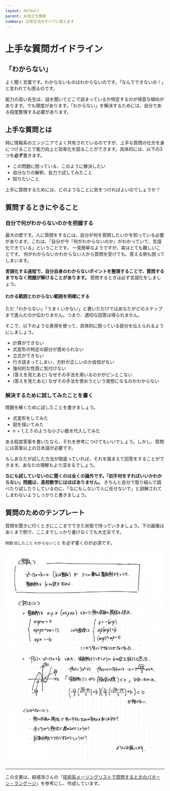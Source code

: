 ```yaml
---
layout: default
parent: お役立ち情報
summary: 日常生活のすべてに使えます
---
```


# 上手な質問ガイドライン

## 「わからない」

よく聞く言葉です。わからないものはわからないのです。「なんでできないの！」と言われても困るのです。

能力の高い先生は、話を聞いてどこで詰まっているか特定するのが得意な傾向があります。でも限度があります。「わからない」を解決するためには、自分である程度整理する必要があります。

## 上手な質問とは

特に情報系のエンジニアでよく共有されているのですが、上手な質問の仕方を身につけることで能力向上と効率化を図ることができます。具体的には、以下の3つを**必ず**書きます。

- この問題に困っている、このように解決したい
- 自分なりの解釈、自力で試してみたこと
- 知りたいこと

上手に質問するためには、どのようなことに気をつければよいのでしょうか？

## 質問するときにやること

### 自分で何がわからないのかを把握する

最大の壁です。人に質問をするには、自分が何を質問したいかを知っている必要があります。これは、「自分が今『何がわからないのか』がわかっていて、言語化できている」ということです。
一見簡単なようですが、実はとても難しいことです。
何がわからないかわからない人から質問を受けても、答える側も困ってしまいます。

**言語化する過程で、自分自身のわからないポイントを整理することで、質問するまでもなく問題が解けることがあります。**
質問するときは必ず言語化をしましょう。

#### わかる範囲とわからない範囲を明確にする

ただ「わからない」「うまくいかない」と書いただけではあなたがどのステップまで進んだのか伝わりません。つまり、適切な回答は得られません。

そこで、以下のような表現を使って、具体的に困っている部分を伝えられるようにしましょう。

- 計算ができない
- 式変形の特定の部分が進められない
- 立式ができない
- 行き詰まってしまい、方針が正しいのか自信がない
- 幾何的な性質に気付けない
- (答えを見たあと) なぜその手法を用いるのかがピンとこない
- (答えを見たあと) なぜその手法を使おうという発想になるのかわからない

### 解決するために試してみたことを書く

問題を解くために試したことを書きましょう。

- 式変形をしてみた
- 図を描いてみた
- $n=1, 2, 3$ のような小さい数を代入してみた

ある程度答案を書いたなら、それを参考につけてもいいでしょう。しかし、質問には答案以上の日本語が必要です。

もしあなたが試した方法が間違っていれば、それを踏まえて回答をすることができます。あなたの理解もより深まるでしょう。

**なにも試していないのに聞くのは全くの論外です。「初手何をすればいいかわからない」問題は、高校数学にはほぼありません。**
きちんと自分で取り組んで調べたり試したりしているのに、「なにもしないで人に任せないで」と誤解されてしまわないようしっかりと書きましょう。

## 質問のためのテンプレート

質問を聞きに行くときにここまでできた状態で持っていきましょう。下の画像はあくまで例で、ここまでしっかり書けなくても大丈夫です。

`問題` `試したこと` `わからないこと` を必ず書くのが必須です。

![](img/how_to_ask.jpg)

---

この文書は、結城浩さんの「[技術系メーリングリストで質問するときのパターン・ランゲージ](https://www.hyuki.com/writing/techask.html)」を参考にし、作成しています。